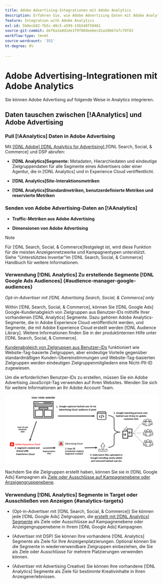 ```yaml
---
title: Adobe Advertising-Integrationen mit Adobe Analytics
description: Erfahren Sie, wie Adobe Advertising Daten mit Adobe Analytics austauschen kann und wie Sie die Daten in Search, Social und Commerce verwenden können.
feature: Integration with Adobe Analytics
exl-id: 5b0ecb82-fb5c-48c5-a599-15b548f59461
source-git-commit: def6a3a8d1de1f9f80dee6ecd1a18667afc79fd3
workflow-type: tm+mt
source-wordcount: '351'
ht-degree: 0%

---
```


# Adobe Advertising-Integrationen mit Adobe Analytics

Sie können Adobe Advertising auf folgende Weise in Analytics integrieren.

## Daten tauschen zwischen [!AAnalytics] und Adobe Advertising

### Pull [!AAnalytics] Daten in Adobe Advertising

Mit [[!DNL Adobe] [!DNL Analytics for Advertising]](/help/integrations/analytics/overview.md),[!DNL Search, Social, & Commerce] und DSP abrufen:

* **[!DNL Analytics]Segmente:**  Metadaten, Hierarchiedaten und eindeutige Zielgruppendaten für alle Segmente eines Advertisers oder einer Agentur, die in [!DNL Analytics] und in Experience Cloud veröffentlicht.

* **[!DNL Analytics]Site-Interaktionsmetriken**

* **[!DNL Analytics]Standardmetriken, benutzerdefinierte Metriken und reservierte Metriken**

### Senden von Adobe Advertising-Daten an [!AAnalytics]

* **Traffic-Metriken aus Adobe Advertising**

* **Dimensionen von Adobe Advertising**

>[!NOTE]
>
>Für [!DNL Search, Social, & Commerce]festgelegt ist, wird diese Funktion für die meisten Anzeigennetzwerke und Kampagnentypen unterstützt. Siehe &quot;Unterstütztes Inventar&quot;im [!DNL Search, Social, & Commerce] Handbuch für weitere Informationen.<!-- add link when that's published in ExL -->

### Verwendung [!DNL Analytics] Zu erstellende Segmente [!DNL Google Ads Audiences] {#audience-manager-google-audiences}

*Opt-in-Advertiser mit [!DNL Advertising Search, Social, & Commerce] only*

<!-- Verify all -->

Within [!DNL Search, Social, & Commerce], können Sie [!DNL Google Ads] Google-Kundenabgleich von Zielgruppen aus Benutzer-IDs mithilfe Ihrer vorhandenen [!DNL Analytics] Segmente. Dazu gehören Adobe Analytics-Segmente, die in Adobe Experience Cloud veröffentlicht werden, und Segmente, die mit Adobe Experience Cloud erstellt werden [!DNL Audience Library]. Weitere Informationen finden Sie in der produktinternen Hilfe unter [!DNL Search, Social, & Commerce].

[Kundenabgleich von Zielgruppen aus Benutzer-IDs](https://support.google.com/google-ads/answer/9199250) funktioniert wie Website-Tag-basierte Zielgruppen, aber eindeutige Vorteile gegenüber standardmäßigen Kunden-Übereinstimmungen und Website-Tag-basierten Zielgruppen werden eindeutigen Zielgruppenmitgliedern eine Nicht-PII-ID zugewiesen.

Um die erforderlichen Benutzer-IDs zu erstellen, müssen Sie ein Adobe Advertising JavaScript-Tag verwenden <!-- with a user ID parameter -->auf Ihren Websites. Wenden Sie sich für weitere Informationen an Ihr Adobe Account Team.

![Segmenterstellungsvorgang](/help/integrations/assets/ad_search_user_id_pic.png)

Nachdem Sie die Zielgruppen erstellt haben, können Sie sie in [!DNL Google Ads] Kampagnen als [Ziele oder Ausschlüsse auf Kampagnenebene oder Anzeigengruppenebene](#audience-manager-targets).

### Verwendung [!DNL Analytics] Segmente in Target oder Ausschließen von Anzeigen {#analytics-targets}

* (Opt-in-Advertiser mit [!DNL Search, Social, & Commerce]) Sie können jede [!DNL Google Ads] Zielgruppen, die [erstellt mit [!DNL Analytics] Segmente](#audience-manager-google-audiences) als Ziele oder Ausschlüsse auf Kampagnenebene oder Anzeigengruppenebene in Ihrem [!DNL Google Ads] Kampagnen.

* (Advertiser mit DSP) Sie können Ihre vorhandene [!DNL Analytics] Segmente als Ziele für Ihre Anzeigenplatzierungen. Optional können Sie die Segmente in wiederverwendbare Zielgruppen einbeziehen, die Sie als Ziele oder Ausschlüsse für mehrere Platzierungen verwenden können.

* (Advertiser mit Advertising Creative) Sie können Ihre vorhandene [!DNL Analytics] Segmente als Ziele für bestimmte Kreativinhalte in Ihren Anzeigenerlebnissen.
